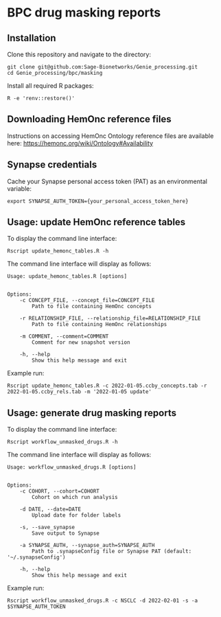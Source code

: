 # BPC drug masking reports

## Installation

Clone this repository and navigate to the directory:
```
git clone git@github.com:Sage-Bionetworks/Genie_processing.git
cd Genie_processing/bpc/masking
```

Install all required R packages:
```
R -e 'renv::restore()'
```

## Downloading HemOnc reference files

Instructions on accessing HemOnc Ontology reference files are available here: https://hemonc.org/wiki/Ontology#Availability

## Synapse credentials

Cache your Synapse personal access token (PAT) as an environmental variable:
```
export SYNAPSE_AUTH_TOKEN={your_personal_access_token_here}
```

## Usage: update HemOnc reference tables

To display the command line interface:
```
Rscript update_hemonc_tables.R -h
```

The command line interface will display as follows:
```
Usage: update_hemonc_tables.R [options]


Options:
	-c CONCEPT_FILE, --concept_file=CONCEPT_FILE
		Path to file containing HemOnc concepts

	-r RELATIONSHIP_FILE, --relationship_file=RELATIONSHIP_FILE
		Path to file containing HemOnc relationships

	-m COMMENT, --comment=COMMENT
		Comment for new snapshot version

	-h, --help
		Show this help message and exit
```

Example run: 
```
Rscript update_hemonc_tables.R -c 2022-01-05.ccby_concepts.tab -r 2022-01-05.ccby_rels.tab -m '2022-01-05 update'
```

## Usage: generate drug masking reports

To display the command line interface:
```
Rscript workflow_unmasked_drugs.R -h
```

The command line interface will display as follows:
```
Usage: workflow_unmasked_drugs.R [options]


Options:
	-c COHORT, --cohort=COHORT
		Cohort on which run analysis

	-d DATE, --date=DATE
		Upload date for folder labels

	-s, --save_synapse
		Save output to Synapse

	-a SYNAPSE_AUTH, --synapse_auth=SYNAPSE_AUTH
		Path to .synapseConfig file or Synapse PAT (default: '~/.synapseConfig')

	-h, --help
		Show this help message and exit
```

Example run: 
```
Rscript workflow_unmasked_drugs.R -c NSCLC -d 2022-02-01 -s -a $SYNAPSE_AUTH_TOKEN
```
